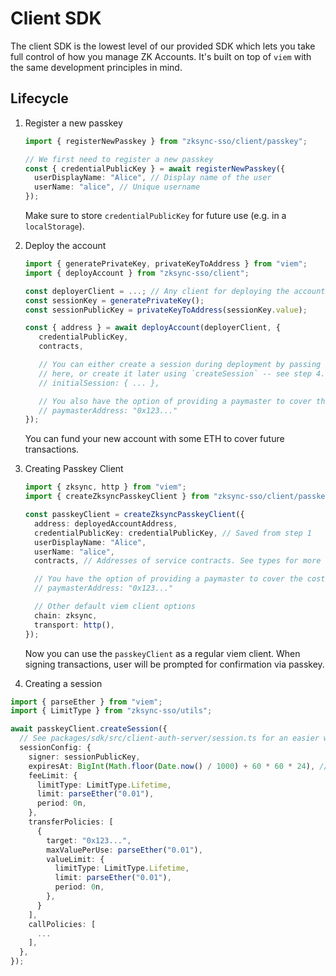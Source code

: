 # Client SDK

The client SDK is the lowest level of our provided SDK which lets you take full
control of how you manage ZK Accounts. It's built on top of `viem` with the same
development principles in mind.

## Lifecycle

1. Register a new passkey

   ```ts
   import { registerNewPasskey } from "zksync-sso/client/passkey";

   // We first need to register a new passkey
   const { credentialPublicKey } = await registerNewPasskey({
     userDisplayName: "Alice", // Display name of the user
     userName: "alice", // Unique username
   });
   ```

   Make sure to store `credentialPublicKey` for future use (e.g. in a
   `localStorage`).

2. Deploy the account

   ```ts
   import { generatePrivateKey, privateKeyToAddress } from "viem";
   import { deployAccount } from "zksync-sso/client";

   const deployerClient = ...; // Any client for deploying the account, make sure it has enough balance to cover the deployment cost
   const sessionKey = generatePrivateKey();
   const sessionPublicKey = privateKeyToAddress(sessionKey.value);

   const { address } = await deployAccount(deployerClient, {
      credentialPublicKey,
      contracts,

      // You can either create a session during deployment by passing a spec
      // here, or create it later using `createSession` -- see step 4.
      // initialSession: { ... },

      // You also have the option of providing a paymaster to cover the cost of creating the account.
      // paymasterAddress: "0x123..."
   });
   ```

   You can fund your new account with some ETH to cover future transactions.

3. Creating Passkey Client

   ```ts
   import { zksync, http } from "viem";
   import { createZksyncPasskeyClient } from "zksync-sso/client/passkey";

   const passkeyClient = createZksyncPasskeyClient({
     address: deployedAccountAddress,
     credentialPublicKey: credentialPublicKey, // Saved from step 1
     userDisplayName: "Alice",
     userName: "alice",
     contracts, // Addresses of service contracts. See types for more information

     // You have the option of providing a paymaster to cover the cost of creating the new sessions.
     // paymasterAddress: "0x123..."

     // Other default viem client options
     chain: zksync,
     transport: http(),
   });
   ```

   Now you can use the `passkeyClient` as a regular viem client. When signing
   transactions, user will be prompted for confirmation via passkey.

4. Creating a session

```ts
import { parseEther } from "viem";
import { LimitType } from "zksync-sso/utils";

await passkeyClient.createSession({
  // See packages/sdk/src/client-auth-server/session.ts for an easier way to create the sessionConfig
  sessionConfig: {
    signer: sessionPublicKey,
    expiresAt: BigInt(Math.floor(Date.now() / 1000) + 60 * 60 * 24), // 24 hours
    feeLimit: {
      limitType: LimitType.Lifetime,
      limit: parseEther("0.01"),
      period: 0n,
    },
    transferPolicies: [
      {
        target: "0x123...",
        maxValuePerUse: parseEther("0.01"),
        valueLimit: {
          limitType: LimitType.Lifetime,
          limit: parseEther("0.01"),
          period: 0n,
        },
      }
    ],
    callPolicies: [
      ...
    ],
  },
});
```
